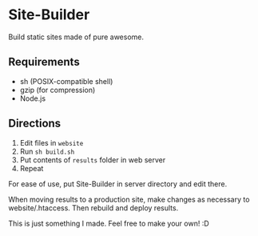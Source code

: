# Site-Builder

Build static sites made of pure awesome.

## Requirements

* sh (POSIX-compatible shell)
* gzip (for compression)
* Node.js

## Directions

1. Edit files in `website`
2. Run `sh build.sh`
3. Put contents of `results` folder in web server
4. Repeat

For ease of use, put Site-Builder in server directory and edit there.

When moving results to a production site, make changes as necessary to website/.htaccess. Then rebuild and deploy results.

This is just something I made. Feel free to make your own! :D
